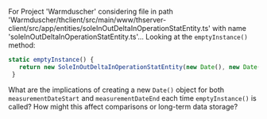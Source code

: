 For Project 'Warmduscher' considering file in path 'Warmduscher/thclient/src/main/www/thserver-client/src/app/entities/soleInOutDeltaInOperationStatEntity.ts' with name 'soleInOutDeltaInOperationStatEntity.ts'... 
Looking at the `emptyInstance()` method:

```typescript
static emptyInstance() {
   return new SoleInOutDeltaInOperationStatEntity(new Date(), new Date(), 0, 0, 0, false, 0);
 }
```

What are the implications of creating a new `Date()` object for both `measurementDateStart` and `measurementDateEnd` each time `emptyInstance()` is called? How might this affect comparisons or long-term data storage?